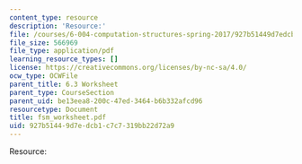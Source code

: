 ```yaml
---
content_type: resource
description: 'Resource:'
file: /courses/6-004-computation-structures-spring-2017/927b51449d7edcb1c7c7319bb22d72a9_fsm_worksheet.pdf
file_size: 566969
file_type: application/pdf
learning_resource_types: []
license: https://creativecommons.org/licenses/by-nc-sa/4.0/
ocw_type: OCWFile
parent_title: 6.3 Worksheet
parent_type: CourseSection
parent_uid: be13eea8-200c-47ed-3464-b6b332afcd96
resourcetype: Document
title: fsm_worksheet.pdf
uid: 927b5144-9d7e-dcb1-c7c7-319bb22d72a9
---
```

Resource: